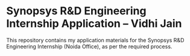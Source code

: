 # Synopsys R&D Engineering Internship Application – Vidhi Jain

This repository contains my application materials for the Synopsys R&D Engineering Internship (Noida Office), as per the required process.

